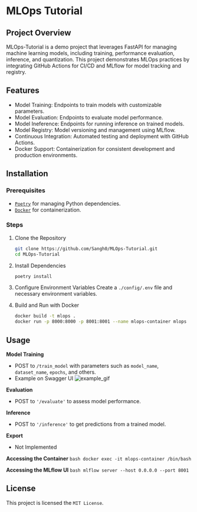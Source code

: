 # MLOps Tutorial

## Project Overview

MLOps-Tutorial is a demo project that leverages FastAPI for managing machine learning models, including training, performance evaluation, inference, and quantization. This project demonstrates MLOps practices by integrating GitHub Actions for CI/CD and MLflow for model tracking and registry.

## Features

- Model Training: Endpoints to train models with customizable parameters.
- Model Evaluation: Endpoints to evaluate model performance.
- Model Ineference: Endpoints for running inference on trained models.
- Model Registry: Model versioning and management using MLflow.
- Continuous Integration: Automated testing and deployment with GitHub Actions.
- Docker Support: Containerization for consistent development and production environments.

## Installation

### Prerequisites

- [`Poetry`](https://python-poetry.org) for managing Python dependencies.
- [`Docker`](https://www.docker.com/) for containerization.

### Steps

1. Clone the Repository

   ```bash
   git clone https://github.com/Sangh0/MLOps-Tutorial.git
   cd MLOps-Tutorial 
   ```
2. Install Dependencies

    ```bash
    poetry install
    ```
3. Configure Environment Variables
    Create a `./config/.env` file and necessary environment variables.

4. Build and Run with Docker

    ```bash
    docker build -t mlops .
    docker run -p 8000:8000 -p 8001:8001 --name mlops-container mlops
    ```

## Usage

**Model Training**

- POST to `/train_model` with parameters such as `model_name`, `dataset_name`, `epochs`, and others.
- Example on Swagger UI
  ![example_gif](https://github.com/user-attachments/assets/244a2ed7-df81-44ce-996f-6771c9bc7d7d)

**Evaluation**

- POST to `'/evaluate'` to assess model performance.

**Inference**

- POST to `'/inference'` to get predictions from a trained model.

**Export**

- Not Implemented

**Accessing the Container**
    ```bash
    docker exec -it mlops-container /bin/bash
    ```

**Accessing the MLflow UI**
    ```bash
    mlflow server --host 0.0.0.0 --port 8001
    ```

## License

This project is licensed the `MIT License`.
